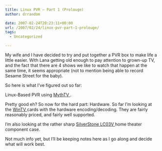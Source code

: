 ```yaml
---
title: Linux PVR – Part 1 (Prolouge)
author: drrandom

date: 2007-02-24T20:23:11+00:00
url: /2007/02/24/linux-pvr-part-1-prolouge/
tags:
  - Uncategorized

---
```

My wife and I have decided to try and put together a PVR box to make life a little easier.  With Lana getting old enough to pay attention to grown-up TV, and the fact that there are 4 shows we like to watch that happen at the same time, it seems appropriate (not to mention being able to record Sesame Street for the baby).

So here is what I’ve figured out so far:

Linux-Based PVR using [MythTV ](1).

Pretty good eh?  So now for the hard part: Hardware.  So far I’m looking at the [WinTV ](2) cards with the hardware encoding/decoding.  They are fairly reasonably priced, and fairly well supported.

I’m also looking at the rather sharp [SilverStone LC03V ](3) home theater component case.

Not much info yet, but I’ll be keeping notes here as I go along and decide what will work best.

 [1]: http://www.mythtv.org "MythTV"
 [2]: http://www.hauppauge.com/ "Hauppauge WinTV"
 [3]: http://www.silverstonetek.com/products-lc03.htm "Silverstone LC03V"